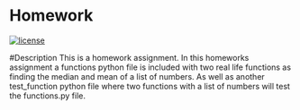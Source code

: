 # Homework
[![license](https://img.shields.io/badge/license-Apache%202.0-black)](https://github.com/JoanaArapi/Homework/blob/main/LICENSE)

#Description
This is a homework assignment.
In this homeworks assignment a functions python file is included with two real life functions as finding the median and mean of a list of numbers. 
As well as another test_function python file where two functions with a list of numbers will test the functions.py file.
